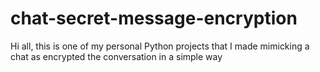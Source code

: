 # chat-secret-message-encryption
Hi all, this is one of my personal Python projects that I made mimicking a chat as encrypted the conversation in a simple way 
